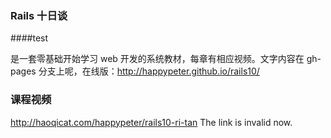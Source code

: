 ### Rails 十日谈
####test

是一套零基础开始学习 web 开发的系统教材，每章有相应视频。文字内容在 gh-pages 分支上呢，在线版：<http://happypeter.github.io/rails10/>

### 课程视频


<http://haoqicat.com/happypeter/rails10-ri-tan> The link is invalid now.
